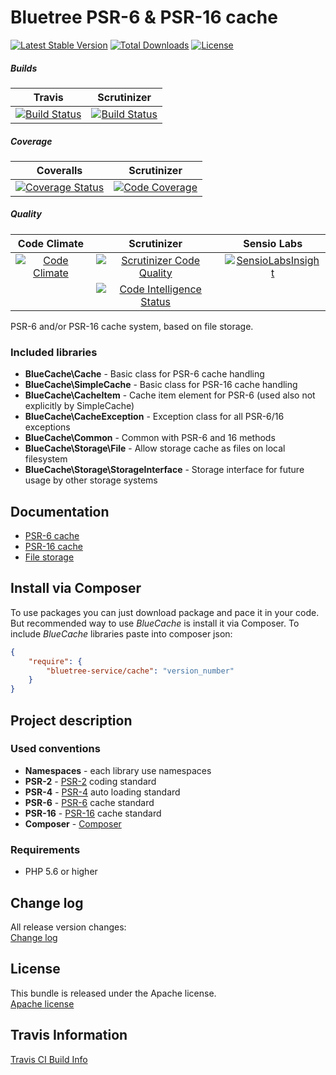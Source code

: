 Bluetree PSR-6 & PSR-16 cache
=============================

[![Latest Stable Version](https://poser.pugx.org/bluetree-service/cache/v/stable.svg?style=flat-square)](https://packagist.org/packages/bluetree-service/cache)
[![Total Downloads](https://poser.pugx.org/bluetree-service/cache/downloads.svg?style=flat-square)](https://packagist.org/packages/bluetree-service/cache)
[![License](https://poser.pugx.org/bluetree-service/cache/license.svg?style=flat-square)](https://packagist.org/packages/bluetree-service/cache)

##### Builds
| Travis | Scrutinizer |
|:---:|:---:|
| [![Build Status](https://travis-ci.org/bluetree-service/cache.svg?style=flat-square)](https://travis-ci.org/bluetree-service/cache) | [![Build Status](https://scrutinizer-ci.com/g/bluetree-service/cache/badges/build.png?style=flat-square&b=master)](https://scrutinizer-ci.com/g/bluetree-service/cache/build-status/master) |

##### Coverage
| Coveralls | Scrutinizer |
|:---:|:---:|
| [![Coverage Status](https://coveralls.io/repos/github/bluetree-service/cache/badge.svg?style=flat-square&branch=master)](https://coveralls.io/github/bluetree-service/cache?branch=master) | [![Code Coverage](https://scrutinizer-ci.com/g/bluetree-service/cache/badges/coverage.png?style=flat-square&b=master)](https://scrutinizer-ci.com/g/bluetree-service/cache/?branch=master) |

##### Quality
| Code Climate | Scrutinizer | Sensio Labs |
|:---:|:---:|:---:|
| [![Code Climate](https://codeclimate.com/github/bluetree-service/cache/badges/gpa.svg?style=flat-square)](https://codeclimate.com/github/bluetree-service/cache) | [![Scrutinizer Code Quality](https://scrutinizer-ci.com/g/bluetree-service/cache/badges/quality-score.png?style=flat-square&b=master)](https://scrutinizer-ci.com/g/bluetree-service/cache/?branch=master) | [![SensioLabsInsight](https://insight.sensiolabs.com/projects/e9b6307b-4407-4fbe-8e40-233a3ec7f352/mini.png?style=flat-square)](https://insight.sensiolabs.com/projects/e9b6307b-4407-4fbe-8e40-233a3ec7f352) |
|  | [![Code Intelligence Status](https://scrutinizer-ci.com/g/bluetree-service/cache/badges/code-intelligence.svg?style=flat-square&b=master)](https://scrutinizer-ci.com/code-intelligence) |  |

PSR-6 and/or PSR-16 cache system, based on file storage.

### Included libraries
* **BlueCache\Cache** - Basic class for PSR-6 cache handling
* **BlueCache\SimpleCache** - Basic class for PSR-16 cache handling
* **BlueCache\CacheItem** - Cache item element for PSR-6 (used also not explicitly by SimpleCache)
* **BlueCache\CacheException** - Exception class for all PSR-6/16 exceptions
* **BlueCache\Common** - Common with PSR-6 and 16 methods
* **BlueCache\Storage\File** - Allow storage cache as files on local filesystem
* **BlueCache\Storage\StorageInterface** - Storage interface for future usage by other storage systems

Documentation
--------------
* [PSR-6 cache](https://github.com/bluetree-service/cache/blob/develop/doc/psr-6-cache.md "PSR-6 cache")
* [PSR-16 cache](https://github.com/bluetree-service/cache/blob/develop/doc/psr-16-cache.md "PSR-16 cache")
* [File storage](https://github.com/bluetree-service/cache/blob/develop/doc/FileStorage.md "File storage")


Install via Composer
--------------
To use packages you can just download package and pace it in your code. But recommended
way to use _BlueCache_ is install it via Composer. To include _BlueCache_
libraries paste into composer json:

```json
{
    "require": {
        "bluetree-service/cache": "version_number"
    }
}
```

Project description
--------------

### Used conventions

* **Namespaces** - each library use namespaces
* **PSR-2** - [PSR-2](http://www.php-fig.org/psr/psr-2/) coding standard
* **PSR-4** - [PSR-4](http://www.php-fig.org/psr/psr-4/) auto loading standard
* **PSR-6** - [PSR-6](http://www.php-fig.org/psr/psr-6/) cache standard
* **PSR-16** - [PSR-16](http://www.php-fig.org/psr/psr-16/) cache standard
* **Composer** - [Composer](https://getcomposer.org/)

### Requirements

* PHP 5.6 or higher

Change log
--------------
All release version changes:  
[Change log](https://github.com/bluetree-service/cache/blob/develop/doc/changelog.md "Change log")

License
--------------
This bundle is released under the Apache license.  
[Apache license](https://github.com/bluetree-service/cache/LICENSE "Apache license")

Travis Information
--------------
[Travis CI Build Info](https://travis-ci.org/bluetree-service/cache)
